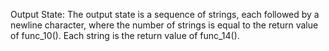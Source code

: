 Output State: The output state is a sequence of strings, each followed by a newline character, where the number of strings is equal to the return value of func_10(). Each string is the return value of func_14().